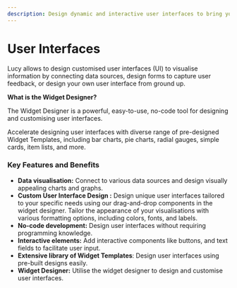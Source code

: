 ```yaml
---
description: Design dynamic and interactive user interfaces to bring your ideas to life.
---
```


# User Interfaces

Lucy allows to design customised user interfaces (UI) to visualise information by connecting data sources, design forms to capture user feedback, or design your own user interface from ground up.

**What is the Widget Designer?**

The Widget Designer is a powerful, easy-to-use, no-code tool for designing and customising user interfaces.

Accelerate designing user interfaces with diverse range of pre-designed Widget Templates, including bar charts, pie charts, radial gauges, simple cards, item lists, and more.

### **Key Features and Benefits**

* **Data visualisation:** Connect to various data sources and design visually appealing charts and graphs.
* **Custom User Interface Design :** Design unique user interfaces tailored to your specific needs using our drag-and-drop components in the widget designer. Tailor the appearance of your visualisations with various formatting options, including colors, fonts, and labels.
* **No-code development:** Design user interfaces without requiring programming knowledge.
* **Interactive elements:** Add interactive components like buttons, and text fields to facilitate user input.
* **Extensive library of Widget Templates**: Design user interfaces using pre-built designs easily.
* **Widget Designer:** Utilise the widget designer to design and customise user interfaces.
